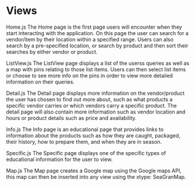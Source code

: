# Views

Home.js
	The Home page is the first page users will encounter when they start interacting with the application. On this page the user can search for a vendor/item by their location within a specified range. Users can also search by a pre-specified location, or search by product and then sort their searches by either vendor or product.

ListView.js
	The ListView page displays a list of the userss queries as well as a map with pins relating to those list items. Users can then select list items or choose to see more info on the pins in order to view more detailed information on their queries.

Detail.js
	The Detail page displays more information on the vendor/product the user has chosen to find out more about, such as what products a specific vendor carries or which vendors carry a specific product. The detail page will also contain more information such as vendor location and hours or product details such as price and availability.

Info.js
	The Info page is an educational page that provides links to information about the products such as how they are caught, packaged, their history, how to prepare them, and when they are in season.

Specific.js
	The Specific page displays one of the specific types of educational information for the user to view.

Map.js
	The Map page creates a Google map using the Google maps API, this map can then be inserted into any view using the xtype: SeaGranMap.
